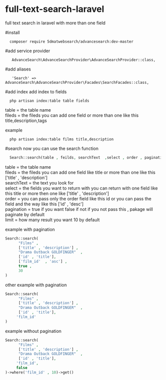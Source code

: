 # full-text-search-laravel
full text search in laravel with more than one field

#install
```
  composer require 5dmatwebsearch/advancesearch:dev-master
```
#add service provider
```
   AdvanceSearch\AdvanceSearchProvider\AdvanceSearchProvider::class,
```

#add aliases
```
   'Search' => AdvanceSearch\AdvanceSearchProvider\Facades\SearchFacades::class,
```

#add index
add index to fields
```
  php artisan index:table table fields
```
table = the table name <br>
fileds = the fileds you can add one field or more than one like this title,description,tags

example
```
  php artisan index:table films title,description
```

#search
now you can use the search function 
```php
  Search::search(table , feilds, searchText  ,select , order , pagination , limit)

```
table = the table name <br>
fileds = the fileds you can add one field like title or more than one like this ['title' , 'description']<br>
searchText = the text you look for<br>
select = the fields you want to return with you can return with one field like this title or more then one like ['title' , 'description']<br>
order = you can pass only the order field like this id or you can pass the field and the way like this ['id' , 'desc']<br>
pagination = true if you want false if not if you not pass this , pakage will paginate by default<br>
limit = how many result you want 10 by default<br>

example with pagination
```php
Search::search(
      "Films" ,
      ['title' , 'description'] ,
      "Drama Outback GOLDFINGER"  ,
      ['id' , 'title'],
      ['film_id'  , 'asc'] ,
      true ,
      30
)
```
other example with pagination
```php
Search::search(
      "Films" ,
      ['title' , 'description'] ,
      "Drama Outback GOLDFINGER"  ,
      ['id' , 'title'],
     'film_id'  
)
```
example without pagination

```php
Search::search(
      "Films" ,
      ['title' , 'description'] ,
      "Drama Outback GOLDFINGER"  ,
      ['id' , 'title'],
     'film_id',
     false
)->where('film_id' , 10)->get()
```

